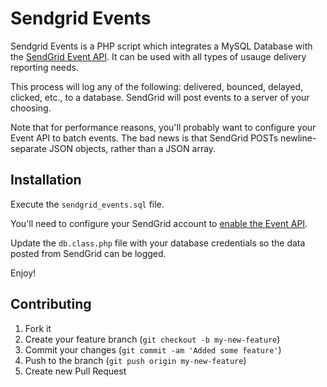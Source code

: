# Sendgrid Events

Sendgrid Events is a PHP script which integrates a MySQL Database with the
[SendGrid Event API](http://docs.sendgrid.com/documentation/api/event-api/). It can be used with all types of usauge delivery reporting needs.

This process will log any of the following: delivered, bounced, delayed, clicked, etc., to a database. SendGrid will post events to a server of your choosing.

Note that for performance reasons, you'll probably want to configure your Event API to batch events. The bad news is that SendGrid POSTs newline-separate JSON objects, rather than a JSON array.


## Installation

Execute the ```sendgrid_events.sql``` file.

You'll need to configure your SendGrid account to [enable the Event API](http://sendgrid.com/docs/API_Reference/Webhooks/event.html).

Update the ```db.class.php``` file with your database credentials so the data posted from SendGrid can be logged.

Enjoy!


## Contributing

1. Fork it
2. Create your feature branch (`git checkout -b my-new-feature`)
3. Commit your changes (`git commit -am 'Added some feature'`)
4. Push to the branch (`git push origin my-new-feature`)
5. Create new Pull Request